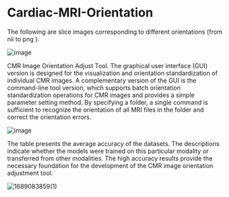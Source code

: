 # Cardiac-MRI-Orientation
The following are slice images corresponding to different orientations (from nii to png ).

![image](https://github.com/lym0326/Cardiac-MRI-Orientation/assets/132065945/0e20d658-0ca8-45c7-9b38-b1424ce0a1f0)


CMR Image Orientation Adjust Tool. The graphical user interface (GUI) version is designed for the visualization and orientation standardization of individual CMR images. A complementary version of the GUI is the command-line tool version, which supports batch orientation standardization operations for CMR images and provides a simple parameter setting method. By specifying a folder, a single command is sufficient to recognize the orientation of all MRI files in the folder and correct the orientation errors.

![image](https://github.com/lym0326/Cardiac-MRI-Orientation/assets/132065945/fdde7d6c-422d-42d8-aeb8-5d0713c862c5)


The table presents the average accuracy of the datasets. The descriptions indicate whether the models were trained on this particular modality or transferred from other modalities. The high accuracy results provide the necessary foundation for the development of the CMR image orientation adjustment tool.

![1689083859(1)](https://github.com/lym0326/Cardiac-MRI-Orientation/assets/132065945/aa110b10-57dd-489a-a8b0-8944582427c3)







